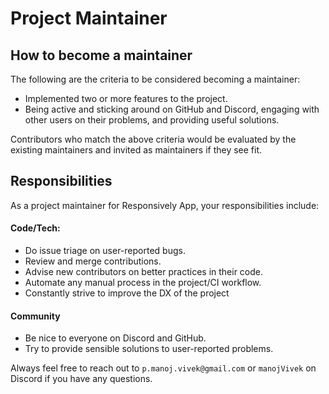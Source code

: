 # Project Maintainer

## How to become a maintainer
The following are the criteria to be considered becoming a maintainer:
- Implemented two or more features to the project.
- Being active and sticking around on GitHub and Discord, engaging with other users on their problems, and providing useful solutions.

Contributors who match the above criteria would be evaluated by the existing maintainers and invited as maintainers if they see fit.

## Responsibilities
As a project maintainer for Responsively App, your responsibilities include:

#### Code/Tech:
- Do issue triage on user-reported bugs.
- Review and merge contributions.
- Advise new contributors on better practices in their code.
- Automate any manual process in the project/CI workflow.
- Constantly strive to improve the DX of the project

#### Community
- Be nice to everyone on Discord and GitHub.
- Try to provide sensible solutions to user-reported problems.

Always feel free to reach out to `p.manoj.vivek@gmail.com` or `manojVivek` on Discord if you have any questions. 
